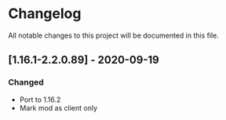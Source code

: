 # Changelog
All notable changes to this project will be documented in this file.

## [1.16.1-2.2.0.89] - 2020-09-19
### Changed
 - Port to 1.16.2
 - Mark mod as client only